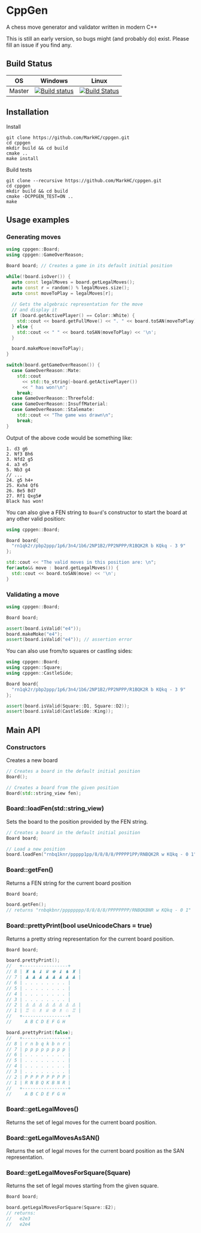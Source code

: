 # CppGen 

A chess move generator and validator written in modern C++

This is still an early version, so bugs might (and probably do) exist. Please fill an issue if you find any.

## Build Status
| OS     | Windows                                                                                                                                 | Linux                                                                                                         |
| ------ | --------------------------------------------------------------------------------------------------------------------------------------- | ------------------------------------------------------------------------------------------------------------- |
| Master | [![Build status](https://ci.appveyor.com/api/projects/status/fmrgv06nwvoc2rv4?svg=true)](https://ci.appveyor.com/project/MarkHC/cppgen) | [![Build Status](https://travis-ci.org/MarkHC/cppgen.svg?branch=master)](https://travis-ci.org/MarkHC/cppgen) |

## Installation

Install
```
git clone https://github.com/MarkHC/cppgen.git
cd cppgen
mkdir build && cd build
cmake .. 
make install
```

Build tests
```
git clone --recursive https://github.com/MarkHC/cppgen.git
cd cppgen
mkdir build && cd build
cmake -DCPPGEN_TEST=ON ..
make
```

## Usage examples

### Generating moves

```cpp
using cppgen::Board;
using cppgen::GameOverReason;

Board board; // Creates a game in its default initial position

while(!board.isOver()) {
  auto const legalMoves = board.getLegalMoves();
  auto const r = random() % legalMoves.size();
  auto const moveToPlay = legalMoves[r];
  
  // Gets the algebraic representation for the move
  // and display it
  if (board.getActivePlayer() == Color::White) {
    std::cout << board.getFullMove() << ". " << board.toSAN(moveToPlay);
  } else {
    std::cout << " " << board.toSAN(moveToPlay) << '\n';
  }

  board.makeMove(moveToPlay);
}

switch(board.getGameOverReason()) {
  case GameOverReason::Mate:
    std::cout 
      << std::to_string(~board.getActivePlayer()) 
      << " has won!\n";
    break;
  case GameOverReason::Threefold:
  case GameOverReason::InsuffMaterial:
  case GameOverReason::Stalemate:
    std::cout << "The game was drawn\n";
    break;
}
```

Output of the above code would be something like:
```
1. d3 g6
2. Nf3 Bh6
3. Nfd2 g5
4. a3 e5
5. Nb3 g4
// ...
24. g5 h4+
25. Kxh4 Qf6
26. Be5 Bd7
27. Rf1 Qxg5#
Black has won!
```

You can also give a FEN string to `Board`'s constructor to start the board at any other valid position:

```cpp
using cppgen::Board;

Board board{
  "rn1qk2r/pbp2ppp/1p6/3n4/1b6/2NP1B2/PP2NPPP/R1BQK2R b KQkq - 3 9"
};

std::cout << "The valid moves in this position are: \n";
for(auto&& move : board.getLegalMoves()) {
  std::cout << board.toSAN(move) << '\n';
}
```

### Validating a move

```cpp
using cppgen::Board;

Board board;

assert(board.isValid("e4"));
board.makeMoke("e4");
assert(board.isValid("e4")); // assertion error

```

You can also use from/to squares or castling sides:

```cpp
using cppgen::Board;
using cppgen::Square;
using cppgen::CastleSide;

Board board{
  "rn1qk2r/pbp2ppp/1p6/3n4/1b6/2NP1B2/PP2NPPP/R1BQK2R b KQkq - 3 9"
};

assert(board.isValid(Square::D1, Square::D2));
assert(board.isValid(CastleSide::King));

```

## Main API

### Constructors

Creates a new board
```cpp
// Creates a board in the default initial position
Board();

// Creates a board from the given position
Board(std::string_view fen);
```

### Board::loadFen(std::string_view)
Sets the board to the position provided by the FEN string.
```cpp
// Creates a board in the default initial position
Board board;

// Load a new position
board.loadFen("rnbq1knr/ppppp1pp/8/8/8/8/PPPPP1PP/RNBQK2R w KQkq - 0 1");
```

### Board::getFen()
Returns a FEN string for the current board position
```cpp
Board board;

board.getFen(); 
// returns "rnbqkbnr/pppppppp/8/8/8/8/PPPPPPPP/RNBQKBNR w KQkq - 0 1"
```

### Board::prettyPrint(bool useUnicodeChars = true)
Returns a pretty string representation for the current board position.
```cpp
Board board;

board.prettyPrint(); 
//   +-----------------+
// 8 | ♜ ♞ ♝ ♛ ♚ ♝ ♞ ♜ |
// 7 | ♟ ♟ ♟ ♟ ♟ ♟ ♟ ♟ |
// 6 | . . . . . . . . |
// 5 | . . . . . . . . |
// 4 | . . . . . . . . |
// 3 | . . . . . . . . |
// 2 | ♙ ♙ ♙ ♙ ♙ ♙ ♙ ♙ |
// 1 | ♖ ♘ ♗ ♕ ♔ ♗ ♘ ♖ |
//   +-----------------+
//     A B C D E F G H

board.prettyPrint(false); 
//   +-----------------+
// 8 | r n b q k b n r |
// 7 | p p p p p p p p |
// 6 | . . . . . . . . |
// 5 | . . . . . . . . |
// 4 | . . . . . . . . |
// 3 | . . . . . . . . |
// 2 | P P P P P P P P |
// 1 | R N B Q K B N R |
//   +-----------------+
//     A B C D E F G H
```
### Board::getLegalMoves()
Returns the set of legal moves for the current board position.

### Board::getLegalMovesAsSAN()
Returns the set of legal moves for the current board position as the SAN representation.

### Board::getLegalMovesForSquare(Square)
Returns the set of legal moves starting from the given square.
```cpp
Board board;

board.getLegalMovesForSquare(Square::E2);
// returns:
//   e2e3
//   e2e4
```
